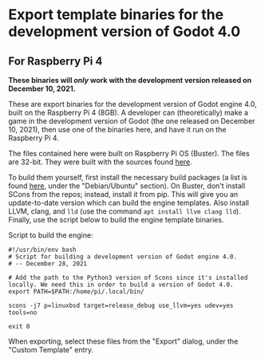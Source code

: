 # Export template binaries for the development version of Godot 4.0
## For Raspberry Pi 4

**These binaries will _only_ work with the development version released on December 10, 2021.**

These are export binaries for the development version of Godot engine 4.0, built on the Raspberry Pi 4 (8GB). A developer can (theoretically) make a game in the development version of Godot (the one released on December 10, 2021), then use one of the binaries here, and have it run on the Raspberry Pi 4.

The files contained here were built on Raspberry Pi OS (Buster). The files are 32-bit. They were built with the sources found [here](https://downloads.tuxfamily.org/godotengine/testing/4.0/4.0-dev.20211210/).

To build them yourself, first install the necessary build packages (a list is found [here](https://docs.godotengine.org/en/latest/development/compiling/compiling_for_linuxbsd.html), under the "Debian/Ubuntu" section). On Buster, don't install SCons from the repos; instead, install it from pip. This will give you an update-to-date version which can build the engine templates. Also install LLVM, clang, and `lld` (use the command `apt install llvm clang lld`). Finally, use the script below to build the engine template binaries.

Script to build the engine:

    #!/usr/bin/env bash
    # Script for building a development version of Godot engine 4.0.
    # -- December 28, 2021

    # Add the path to the Python3 version of Scons since it's installed locally. We need this in order to build a version of Godot 4.0.
    export PATH=$PATH:/home/pi/.local/bin/

    scons -j7 p=linuxbsd target=release_debug use_llvm=yes udev=yes tools=no

    exit 0

When exporting, select these files from the "Export" dialog, under the "Custom Template" entry.
